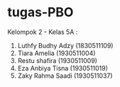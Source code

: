 # tugas-PBO
Kelompok 2 - Kelas 5A :
1. Luthfy Budhy Adzy (1830511109)
2. Tiara Amelia      (1930511004)
3. Restu shafira     (1930511009)
4. Eza Anbiya Tisna  (1930511019)
5. Zaky Rahma Saadi  (1930511037)
